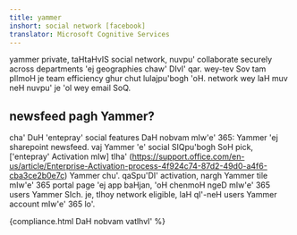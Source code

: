 ```yaml
---
title: yammer
inshort: social network [facebook]
translator: Microsoft Cognitive Services
---
```


yammer private, taHtaHvIS social network, nuvpu' collaborate securely across departments 'ej geographies chaw' DIvI' qar. wey-tev Sov tam pIlmoH je team efficiency ghur chut lulajpu'bogh 'oH. network wey laH muv neH nuvpu' je 'ol wey email SoQ.

## newsfeed pagh Yammer?
cha' DuH 'entepray' social features DaH nobvam mIw'e' 365: Yammer 'ej sharepoint newsfeed. vaj Yammer 'e' social SIQpu'bogh SoH pick, ['entepray' Activation mIw] tlha' (https://support.office.com/en-us/article/Enterprise-Activation-process-4f924c74-87d2-49d0-a4f6-cba3ce2b0e7c) Yammer chu'. qaSpu'DI' activation, nargh Yammer tile mIw'e' 365 portal page 'ej app baHjan, 'oH chenmoH ngeD mIw'e' 365 users Yammer SIch. je, tlhoy network eligible, laH qI'-neH users Yammer account mIw'e' 365 lo'.

{compliance.html DaH nobvam vatlhvI' %}

